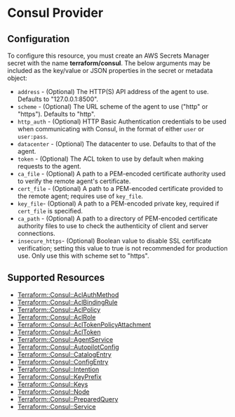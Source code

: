 # Consul Provider

## Configuration

To configure this resource, you must create an AWS Secrets Manager secret with the name **terraform/consul**. The below arguments may be included as the key/value or JSON properties in the secret or metadata object:

* `address` - (Optional) The HTTP(S) API address of the agent to use. Defaults to "127.0.0.1:8500".
* `scheme` - (Optional) The URL scheme of the agent to use ("http" or "https"). Defaults to "http".
* `http_auth` - (Optional) HTTP Basic Authentication credentials to be used when communicating with Consul, in the format of either `user` or `user:pass`.
* `datacenter` - (Optional) The datacenter to use. Defaults to that of the agent.
* `token` - (Optional) The ACL token to use by default when making requests to the agent.
* `ca_file` - (Optional) A path to a PEM-encoded certificate authority used to verify the remote agent's certificate.
* `cert_file` - (Optional) A path to a PEM-encoded certificate provided to the remote agent; requires use of `key_file`.
* `key_file`- (Optional) A path to a PEM-encoded private key, required if `cert_file` is specified.
* `ca_path` - (Optional) A path to a directory of PEM-encoded certificate authority files to use to check the authenticity of client and server connections.
* `insecure_https`- (Optional) Boolean value to disable SSL certificate verification; setting this value to true is not recommended for production use. Only use this with scheme set to "https".


## Supported Resources

* [Terraform::Consul::AclAuthMethod](../resources/consul/Terraform-Consul-AclAuthMethod/docs/README.md)
* [Terraform::Consul::AclBindingRule](../resources/consul/Terraform-Consul-AclBindingRule/docs/README.md)
* [Terraform::Consul::AclPolicy](../resources/consul/Terraform-Consul-AclPolicy/docs/README.md)
* [Terraform::Consul::AclRole](../resources/consul/Terraform-Consul-AclRole/docs/README.md)
* [Terraform::Consul::AclTokenPolicyAttachment](../resources/consul/Terraform-Consul-AclTokenPolicyAttachment/docs/README.md)
* [Terraform::Consul::AclToken](../resources/consul/Terraform-Consul-AclToken/docs/README.md)
* [Terraform::Consul::AgentService](../resources/consul/Terraform-Consul-AgentService/docs/README.md)
* [Terraform::Consul::AutopilotConfig](../resources/consul/Terraform-Consul-AutopilotConfig/docs/README.md)
* [Terraform::Consul::CatalogEntry](../resources/consul/Terraform-Consul-CatalogEntry/docs/README.md)
* [Terraform::Consul::ConfigEntry](../resources/consul/Terraform-Consul-ConfigEntry/docs/README.md)
* [Terraform::Consul::Intention](../resources/consul/Terraform-Consul-Intention/docs/README.md)
* [Terraform::Consul::KeyPrefix](../resources/consul/Terraform-Consul-KeyPrefix/docs/README.md)
* [Terraform::Consul::Keys](../resources/consul/Terraform-Consul-Keys/docs/README.md)
* [Terraform::Consul::Node](../resources/consul/Terraform-Consul-Node/docs/README.md)
* [Terraform::Consul::PreparedQuery](../resources/consul/Terraform-Consul-PreparedQuery/docs/README.md)
* [Terraform::Consul::Service](../resources/consul/Terraform-Consul-Service/docs/README.md)